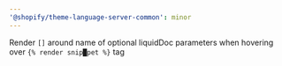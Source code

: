 ```yaml
---
'@shopify/theme-language-server-common': minor
---
```


Render `[]` around name of optional liquidDoc parameters when hovering over `{% render snip█pet %}` tag
